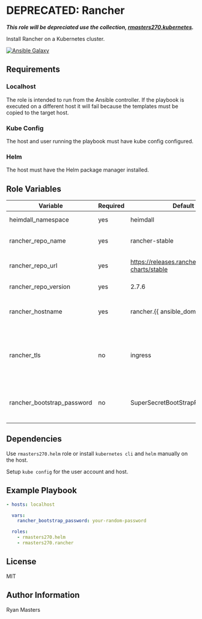 # DEPRECATED: Rancher

***This role will be depreciated use the collection, [rmasters270.kubernetes](https://github.com/rmasters270/ansible-collection-kubernetes).***

Install Rancher on a Kubernetes cluster.

[![Ansible Galaxy](https://img.shields.io/badge/ansible--galaxy-rancher-blue.svg)](https://galaxy.ansible.com/ui/standalone/roles/rmasters270/rancher)

## Requirements

### Localhost

The role is intended to run from the Ansible controller.  If the playbook is executed on a different host it will fail because the templates must be copied to the target host.

### Kube Config

The host and user running the playbook must have kube config configured.

### Helm

The host must have the Helm package manager installed.

## Role Variables

| Variable                   | Required | Default                                             | Choices             | Comments                                             |
| -------------------------- | -------- | --------------------------------------------------- | ------------------- | ---------------------------------------------------- |
| heimdall_namespace         | yes      | heimdall                                            |                     | Kubernetes namespace                                 |
| rancher_repo_name          | yes      | rancher-stable                                      |                     | Helm repository name                                 |
| rancher_repo_url           | yes      | <https://releases.rancher.com/server-charts/stable> | Helm repository URL |                                                      |
| rancher_repo_version       | yes      | 2.7.6                                               |                     | Helm chart version                                   |
| rancher_hostname           | yes      | rancher.{{ ansible_domain }}                        |                     | For ssl certificates and ingress routes              |
| rancher_tls                | no       | ingress                                             | ingress, external   | Use `external` if a load balancer will terminate TLS |
| rancher_bootstrap_password | no       | SuperSecretBootStrapPassword                        |                     | Password to login to Rancher the first time          |

## Dependencies

Use `rmasters270.helm` role or install `kubernetes cli` and `helm` manually on the host.

Setup `kube config` for the user account and host.

## Example Playbook

```yaml
- hosts: localhost

  vars:
    rancher_bootstrap_password: your-random-password

  roles:
    - rmasters270.helm
    - rmasters270.rancher
```

## License

MIT

## Author Information

Ryan Masters
